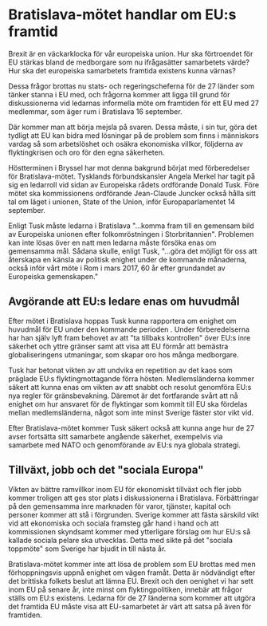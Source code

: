 # Bratislava-mötet handlar om EU:s framtid

Brexit är en väckarklocka för vår europeiska union. Hur ska förtroendet för EU stärkas bland de medborgare som nu ifrågasätter samarbetets värde? Hur ska det europeiska samarbetets framtida existens kunna värnas?

Dessa frågor brottas nu stats- och regeringscheferna för de 27 länder som tänker stanna i EU med, och frågorna kommer att ligga till grund för diskussionerna vid ledarnas informella möte om framtiden för ett EU med 27 medlemmar, som äger rum i Bratislava 16 september.

Där kommer man att börja mejsla på svaren. Dessa måste, i sin tur, göra det tydligt att EU kan bidra med lösningar på de problem som finns i människors vardag så som arbetslöshet och osäkra ekonomiska villkor, följderna av flyktingkrisen och oro för den egna säkerheten.

Höstterminen i Bryssel har mot denna bakgrund börjat med förberedelser för Bratislava-mötet. Tysklands förbundskansler Angela Merkel har tagit på sig en ledarroll vid sidan av Europeiska rådets ordförande Donald Tusk. Före mötet ska kommissionens ordförande Jean-Claude Juncker också hålla sitt tal om läget i unionen, State of the Union, inför Europaparlamentet 14 september.

Enligt Tusk måste ledarna i Bratislava "...komma fram till en gemensam bild av Europeiska unionen efter folkomröstningen i Storbritannien". Problemen kan inte lösas över en natt men ledarna måste försöka enas om gemensamma mål. Sådana skulle, enligt Tusk, "...göra det möjligt för oss att återskapa en känsla av politisk enighet under de kommande månaderna, också inför vårt möte i Rom i mars 2017, 60 år efter grundandet av Europeiska gemenskapen."

## Avgörande att EU:s ledare enas om huvudmål

Efter mötet i Bratislava hoppas Tusk kunna rapportera om enighet om huvudmål för EU under den kommande perioden . Under förberedelserna har han själv lyft fram behovet av att "ta tillbaks kontrollen" över EU:s inre säkerhet och yttre gränser samt att visa att EU förmår att bemästra globaliseringens utmaningar, som skapar oro hos många medborgare.

Tusk har betonat vikten av att undvika en repetition av det kaos som präglade EU:s flyktingmottagande förra hösten. Medlemsländerna kommer säkert att kunna enas om vikten av att snabbt och resolut genomföra EU:s nya regler för gränsbevakning. Däremot är det fortfarande svårt att nå enighet om hur ansvaret för de flyktingar som kommit till EU ska fördelas mellan medlemsländerna, något som inte minst Sverige fäster stor vikt vid.

Efter Bratislava-mötet kommer Tusk säkert också att kunna ange hur de 27 avser fortsätta sitt samarbete angående säkerhet, exempelvis via samarbete med NATO och genomförande av EU:s nya globala strategi.

## Tillväxt, jobb och det "sociala Europa"

Vikten av bättre ramvillkor inom EU för ekonomiskt tillväxt och fler jobb kommer troligen att ges stor plats i diskussionerna i Bratislava. Förbättringar på den gemensamma inre marknaden för varor, tjänster, kapital och personer kommer att stå i förgrunden. Sverige kommer att fästa särskild vikt vid att ekonomiska och sociala framsteg går hand i hand och att kommissionen skyndsamt kommer med ytterligare förslag om hur EU:s så kallade sociala pelare ska utvecklas. Detta med sikte på det "sociala toppmöte" som Sverige har bjudit in till nästa år.

Bratislava-mötet kommer inte att lösa de problem som EU brottas med men förhoppningsvis uppnå enighet om vägen framåt. Detta är nödvändigt efter det brittiska folkets beslut att lämna EU. Brexit och den oenighet vi har sett inom EU på senare år, inte minst om flyktingpolitiken, innebär att frågor ställs om EU:s existens. Ledarna för de 27 länderna som kommer att utgöra det framtida EU måste visa att EU-samarbetet är värt att satsa på även för framtiden.
